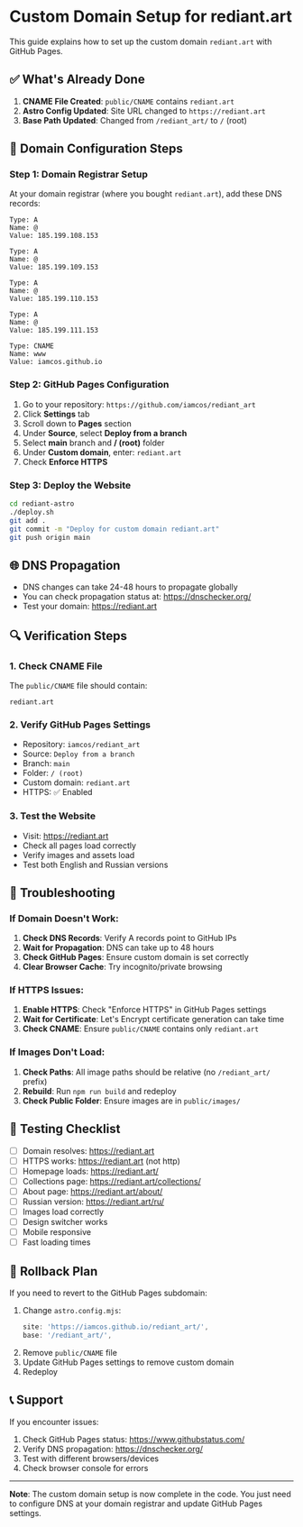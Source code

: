 # Custom Domain Setup for rediant.art

This guide explains how to set up the custom domain `rediant.art` with GitHub Pages.

## ✅ What's Already Done

1. **CNAME File Created**: `public/CNAME` contains `rediant.art`
2. **Astro Config Updated**: Site URL changed to `https://rediant.art`
3. **Base Path Updated**: Changed from `/rediant_art/` to `/` (root)

## 🔧 Domain Configuration Steps

### Step 1: Domain Registrar Setup
At your domain registrar (where you bought `rediant.art`), add these DNS records:

```
Type: A
Name: @
Value: 185.199.108.153

Type: A  
Name: @
Value: 185.199.109.153

Type: A
Name: @
Value: 185.199.110.153

Type: A
Name: @
Value: 185.199.111.153

Type: CNAME
Name: www
Value: iamcos.github.io
```

### Step 2: GitHub Pages Configuration
1. Go to your repository: `https://github.com/iamcos/rediant_art`
2. Click **Settings** tab
3. Scroll down to **Pages** section
4. Under **Source**, select **Deploy from a branch**
5. Select **main** branch and **/ (root)** folder
6. Under **Custom domain**, enter: `rediant.art`
7. Check **Enforce HTTPS**

### Step 3: Deploy the Website
```bash
cd rediant-astro
./deploy.sh
git add .
git commit -m "Deploy for custom domain rediant.art"
git push origin main
```

## 🌐 DNS Propagation
- DNS changes can take 24-48 hours to propagate globally
- You can check propagation status at: https://dnschecker.org/
- Test your domain: https://rediant.art

## 🔍 Verification Steps

### 1. Check CNAME File
The `public/CNAME` file should contain:
```
rediant.art
```

### 2. Verify GitHub Pages Settings
- Repository: `iamcos/rediant_art`
- Source: `Deploy from a branch`
- Branch: `main`
- Folder: `/ (root)`
- Custom domain: `rediant.art`
- HTTPS: ✅ Enabled

### 3. Test the Website
- Visit: https://rediant.art
- Check all pages load correctly
- Verify images and assets load
- Test both English and Russian versions

## 🚨 Troubleshooting

### If Domain Doesn't Work:
1. **Check DNS Records**: Verify A records point to GitHub IPs
2. **Wait for Propagation**: DNS can take up to 48 hours
3. **Check GitHub Pages**: Ensure custom domain is set correctly
4. **Clear Browser Cache**: Try incognito/private browsing

### If HTTPS Issues:
1. **Enable HTTPS**: Check "Enforce HTTPS" in GitHub Pages settings
2. **Wait for Certificate**: Let's Encrypt certificate generation can take time
3. **Check CNAME**: Ensure `public/CNAME` contains only `rediant.art`

### If Images Don't Load:
1. **Check Paths**: All image paths should be relative (no `/rediant_art/` prefix)
2. **Rebuild**: Run `npm run build` and redeploy
3. **Check Public Folder**: Ensure images are in `public/images/`

## 📱 Testing Checklist

- [ ] Domain resolves: https://rediant.art
- [ ] HTTPS works: https://rediant.art (not http)
- [ ] Homepage loads: https://rediant.art/
- [ ] Collections page: https://rediant.art/collections/
- [ ] About page: https://rediant.art/about/
- [ ] Russian version: https://rediant.art/ru/
- [ ] Images load correctly
- [ ] Design switcher works
- [ ] Mobile responsive
- [ ] Fast loading times

## 🔄 Rollback Plan

If you need to revert to the GitHub Pages subdomain:
1. Change `astro.config.mjs`:
   ```js
   site: 'https://iamcos.github.io/rediant_art/',
   base: '/rediant_art/',
   ```
2. Remove `public/CNAME` file
3. Update GitHub Pages settings to remove custom domain
4. Redeploy

## 📞 Support

If you encounter issues:
1. Check GitHub Pages status: https://www.githubstatus.com/
2. Verify DNS propagation: https://dnschecker.org/
3. Test with different browsers/devices
4. Check browser console for errors

---

**Note**: The custom domain setup is now complete in the code. You just need to configure DNS at your domain registrar and update GitHub Pages settings.
